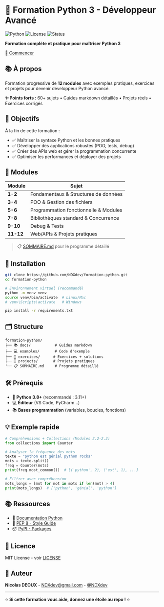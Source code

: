 # 🐍 Formation Python 3 - Développeur Avancé

![Python](https://img.shields.io/badge/Python-3.8%2B-blue?logo=python&logoColor=white)
![License](https://img.shields.io/badge/License-MIT-green)
![Status](https://img.shields.io/badge/Status-Active-brightgreen)

**Formation complète et pratique pour maîtriser Python 3**

[🚀 Commencer](/SOMMAIRE.md)

## 📚 À propos

Formation progressive de **12 modules** avec exemples pratiques, exercices et projets pour devenir développeur Python avancé.

**✨ Points forts :** 60+ sujets • Guides markdown détaillés • Projets réels • Exercices corrigés

## 🎯 Objectifs

À la fin de cette formation :
- ✅ Maîtriser la syntaxe Python et les bonnes pratiques
- ✅ Développer des applications robustes (POO, tests, debug)
- ✅ Créer des APIs web et gérer la programmation concurrente
- ✅ Optimiser les performances et déployer des projets

## 📖 Modules

| Module | Sujet |
|--------|-------|
| **1-2** | Fondamentaux & Structures de données |
| **3-4** | POO & Gestion des fichiers |
| **5-6** | Programmation fonctionnelle & Modules |
| **7-8** | Bibliothèques standard & Concurrence |
| **9-10** | Debug & Tests |
| **11-12** | Web/APIs & Projets pratiques |


> 📋 [SOMMAIRE.md](SOMMAIRE.md) pour le programme détaillé

## 🚀 Installation

```bash
git clone https://github.com/NDXdev/formation-python.git
cd formation-python

# Environnement virtuel (recommandé)
python -m venv venv
source venv/bin/activate  # Linux/Mac
# venv\Scripts\activate   # Windows

pip install -r requirements.txt
```

## 🗂️ Structure

```
formation-python/
├── 📚 docs/           # Guides markdown
├── 💻 examples/       # Code d'exemple
├── 🧪 exercises/      # Exercices + solutions
├── 🚀 projects/       # Projets pratiques
└── 📋 SOMMAIRE.md     # Programme détaillé
```

## 🛠️ Prérequis

- 🐍 **Python 3.8+** (recommandé : 3.11+)
- 💻 **Éditeur** (VS Code, PyCharm...)
- 📚 **Bases programmation** (variables, boucles, fonctions)

## 💡 Exemple rapide

```python
# Compréhensions + Collections (Modules 2.2-2.3)
from collections import Counter

# Analyser la fréquence des mots
texte = "python est génial python rocks"
mots = texte.split()
freq = Counter(mots)
print(freq.most_common())  # [('python', 2), ('est', 1), ...]

# Filtrer avec compréhension
mots_longs = [mot for mot in mots if len(mot) > 4]
print(mots_longs)  # ['python', 'génial', 'python']
```

## 📚 Ressources

- 📖 [Documentation Python](https://docs.python.org/3/)
- 🎨 [PEP 8 - Style Guide](https://www.python.org/dev/peps/pep-0008/)
- 📦 [PyPI - Packages](https://pypi.org/)



## 📄 Licence

MIT License - voir [LICENSE](LICENSE)

## 👤 Auteur

**Nicolas DEOUX** - [NDXdev@gmail.com](mailto:NDXdev@gmail.com) - [@NDXdev](https://github.com/NDXdev)

---

⭐ **Si cette formation vous aide, donnez une étoile au repo !** ⭐
